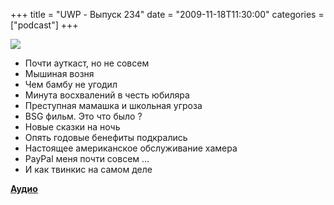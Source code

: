 +++
title = "UWP - Выпуск 234"
date = "2009-11-18T11:30:00"
categories = ["podcast"]
+++

![](https://podcast.umputun.com/images/uwp/uwp234.jpg)


- Почти ауткаст, но не совсем
- Мышиная возня
- Чем бамбу не угодил
- Минута восхвалений в честь юбиляра
- Преступная мамашка и школьная угроза
- BSG фильм. Это что было ?
- Новые сказки на ночь
- Опять годовые бенефиты подкрались
- Настоящее американское обслуживание хамера
- PayPal меня почти совсем ...
- И как твинкис на самом деле

[**Аудио**](http://archive.rucast.net/uwp/media/ump_podcast234.mp3)
<audio src="http://archive.rucast.net/uwp/media/ump_podcast234.mp3" preload="none">